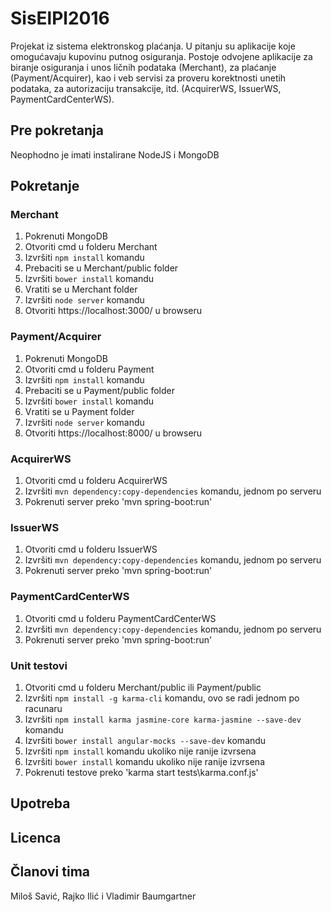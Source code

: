 # SisElPl2016

Projekat iz sistema elektronskog plaćanja. U pitanju su aplikacije koje omogućavaju kupovinu putnog osiguranja. Postoje odvojene aplikacije za biranje osiguranja i unos ličnih podataka (Merchant), za plaćanje (Payment/Acquirer), kao i veb servisi za proveru korektnosti unetih podataka, za autorizaciju transakcije, itd. (AcquirerWS, IssuerWS, PaymentCardCenterWS).

## Pre pokretanja
Neophodno je imati instalirane NodeJS i MongoDB
## Pokretanje
### Merchant
1. Pokrenuti MongoDB
2. Otvoriti cmd u folderu Merchant
3. Izvršiti `npm install` komandu
4. Prebaciti se u Merchant/public folder
5. Izvršiti `bower install` komandu
6. Vratiti se u Merchant folder
7. Izvršiti `node server` komandu
8. Otvoriti https://localhost:3000/ u browseru

### Payment/Acquirer
1. Pokrenuti MongoDB
2. Otvoriti cmd u folderu Payment
3. Izvršiti `npm install` komandu
4. Prebaciti se u Payment/public folder
5. Izvršiti `bower install` komandu
6. Vratiti se u Payment folder
7. Izvršiti `node server` komandu
8. Otvoriti https://localhost:8000/ u browseru

### AcquirerWS
1. Otvoriti cmd u folderu AcquirerWS
2. Izvršiti `mvn dependency:copy-dependencies` komandu, jednom po serveru
3. Pokrenuti server preko 'mvn spring-boot:run'

### IssuerWS
1. Otvoriti cmd u folderu IssuerWS
2. Izvršiti `mvn dependency:copy-dependencies` komandu, jednom po serveru
3. Pokrenuti server preko 'mvn spring-boot:run'

### PaymentCardCenterWS
1. Otvoriti cmd u folderu PaymentCardCenterWS
2. Izvršiti `mvn dependency:copy-dependencies` komandu, jednom po serveru
3. Pokrenuti server preko 'mvn spring-boot:run'

### Unit testovi
1. Otvoriti cmd u folderu Merchant/public ili Payment/public
2. Izvršiti `npm install -g karma-cli` komandu, ovo se radi jednom po racunaru
3. Izvršiti `npm install karma jasmine-core karma-jasmine --save-dev` komandu
4. Izvršiti `bower install angular-mocks --save-dev` komandu
4. Izvršiti `npm install` komandu ukoliko nije ranije izvrsena
5. Izvršiti `bower install` komandu ukoliko nije ranije izvrsena
6. Pokrenuti testove preko 'karma start tests\karma.conf.js'

## Upotreba

## Licenca

## Članovi tima 
Miloš Savić, Rajko Ilić i Vladimir Baumgartner
